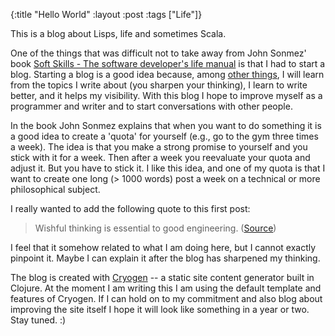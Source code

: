 {:title "Hello World"
 :layout :post
 :tags  ["Life"]}

This is a blog about Lisps, life and sometimes Scala.

One of the things that was difficult not to take away from John Sonmez' book [Soft Skills - The software developer's life manual](http://www.amazon.com/Soft-Skills-software-developers-manual/dp/1617292397) is that I had to start a blog. Starting a blog is a good idea because, among [other things](http://howtostartablogonline.net/why-blog/), I will learn from the topics I write about (you sharpen your thinking), I learn to write better, and it helps my visibility. With this blog I hope to improve myself as a programmer and writer and to start conversations with other people.

In the book John Sonmez explains that when you want to do something it is a good idea to create a 'quota' for yourself (e.g., go to the gym three times a week). The idea is that you make a strong promise to yourself and you stick with it for a week. Then after a week you reevaluate your quota and adjust it. But you have to stick it. I like this idea, and one of my quota is that I want to create one long (> 1000 words) post a week on a technical or more philosophical subject.

I really wanted to add the following quote to this first post:
> Wishful thinking is essential to good engineering. ([Source](https://www.youtube.com/watch?v=erHp3r6PbJk&t=50m35s))

I feel that it somehow related to what I am doing here, but I cannot exactly pinpoint it. Maybe I can explain it after the blog has sharpened my thinking.

The blog is created with [Cryogen](http://cryogenweb.org/) -- a static site content generator built in Clojure. At the moment I am writing this I am using the default template and features of Cryogen. If I can hold on to my commitment and also blog about improving the site itself I hope it will look like something in a year or two. Stay tuned. :)
